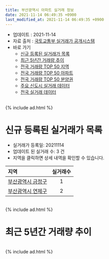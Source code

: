```yaml
---
title: 부산광역시 아파트 실거래 정보
date: 2021-11-14 06:49:35 +0900
last_modified_at: 2021-11-14 06:49:35 +0900
---
```


* 업데이트 : 2021-11-14
* 자료 출처 : [국토교통부 실거래가 공개시스템](http://rt.molit.go.kr)
* 바로 가기
    * [신규 등록된 실거래가 목록](#신규-등록된-실거래가-목록)
    * [최근 5년간 거래량 추이](#최근-5년간-거래량-추이)
    * [전국 거래량 TOP 50 지역](https://inasie.github.io/apt-trade-info/최근-3개월-전국에서-가장-거래가-많이-발생한-지역)
    * [전국 거래량 TOP 50 아파트](https://inasie.github.io/apt-trade-info/최근-3개월-전국에서-가장-거래가-많이-발생한-아파트)
    * [전국 거래량 TOP 50 분양권](https://inasie.github.io/apt-trade-info/최근-3개월-전국에서-가장-거래가-많이-발생한-분양권)
    * [주요 신도시 실거래 데이터](https://inasie.github.io/apt-trade-info/주요-신도시)
    * [전국 실거래 데이터](https://inasie.github.io/apt-trade-info/전국)

<br>
{% include ad.html %}
<br>

# 신규 등록된 실거래가 목록
* 실거래가 등록일: 20211114
* 업데이트 된 실거래 수: 3 건
* 지역을 클릭하면 상세 내역을 확인할 수 있습니다.


|지역|실거래수|
|:---|:---:|
|[부산광역시 금정구](https://inasie.github.io/apt-trade-info/부산광역시-금정구)|1|
|[부산광역시 연제구](https://inasie.github.io/apt-trade-info/부산광역시-연제구)|2|


<br>
{% include ad.html %}
<br>

# 최근 5년간 거래량 추이


<div style="width:100%;">
    <canvas id="deal_progress" height="200"></canvas>
</div>

<script>
new Chart(document.getElementById("deal_progress"), {
    type: 'line',
    data: {
        labels: ['201611','201612','201701','201702','201703','201704','201705','201706','201707','201708','201709','201710','201711','201712','201801','201802','201803','201804','201805','201806','201807','201808','201809','201810','201811','201812','201901','201902','201903','201904','201905','201906','201907','201908','201909','201910','201911','201912','202001','202002','202003','202004','202005','202006','202007','202008','202009','202010','202011','202012','202101','202102','202103','202104','202105','202106','202107','202108','202109','202110','202111'],
        datasets: [{
            label: '매매',
            pointRadius: 1,
            data: [4644, 3279, 2481, 3502, 4053, 3707, 3867, 4103, 3333, 2705, 2588, 2404, 2664, 2106, 3337, 2983, 3802, 2320, 2536, 2321, 2030, 2219, 2426, 3029, 2328, 2022, 2415, 2308, 2573, 2547, 2587, 2644, 3036, 3098, 3194, 5242, 10490, 6251, 4186, 4937, 3561, 4146, 5473, 10524, 7736, 5619, 6380, 11923, 14870, 6778, 3318, 3392, 4411, 9525, 10354, 5490, 4209, 4160, 3234, 2863, 316],
            borderColor: "rgba(255, 201, 14, 1)",
            backgroundColor: "rgba(255, 201, 14, 0.5)",
            fill: false,
            lineTension: 0
        },{
            label: '전월세',
            pointRadius: 1,
            data: [3109, 3135, 2977, 3581, 3078, 2826, 2866, 2834, 3025, 2883, 2805, 2624, 3038, 2881, 3280, 3016, 3786, 3114, 2956, 2800, 2784, 2728, 2552, 3107, 2826, 2882, 3802, 3348, 3383, 2989, 2948, 2984, 3253, 3419, 2878, 3583, 3774, 3882, 3599, 4571, 3404, 3304, 3494, 3635, 4082, 3999, 3578, 4063, 4331, 4186, 3870, 3765, 3983, 6824, 6935, 5361, 3978, 3946, 3184, 2839, 817],
            borderColor: "rgba(0, 141, 185, 1)",
            backgroundColor: "rgba(0, 141, 185, 0.5)",
            fill: false,
            lineTension: 0
        }
        ]
    },
    options: {
        responsive: true,
        title: {
            display: false
        },
        tooltips: {
            mode: 'index',
            intersect: false
        },
        hover: {
            mode: 'nearest',
            intersect: true
        },
        scales: {
            xAxes: [{
                display: true,
                scaleLabel: {
                    display: true,
                    labelString: '년/월'
                }
            }],
            yAxes: [{
                display: true,
                ticks: {
                    suggestedMin: 0,
                },
                scaleLabel: {
                    display: true,
                    labelString: '실거래 수'
                }
            }]
        }
    }
});

</script>


<br>
{% include ad.html %}
<br>

